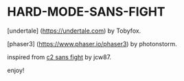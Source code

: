 # HARD-MODE-SANS-FIGHT #

[undertale] (https://undertale.com) by Tobyfox.

[phaser3] (https://www.phaser.io/phaser3) by photonstorm.

inspired from [c2 sans fight](https://jcw87.github.io/c2-sans-fight) by jcw87.

enjoy!